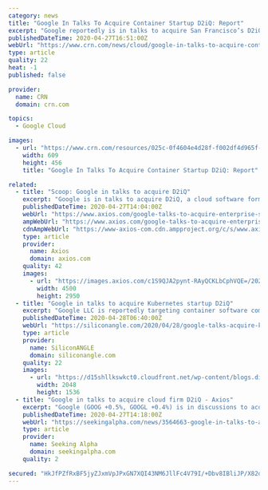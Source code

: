 ```yaml
---
category: news
title: "Google In Talks To Acquire Container Startup D2iQ: Report"
excerpt: "Google reportedly is in talks to acquire San Francisco’s D2iQ, an enterprise-grade cloud platform provider formerly known as Mesosphere until it pivoted to focus on Kubernetes last year"
publishedDateTime: 2020-04-27T16:51:00Z
webUrl: "https://www.crn.com/news/cloud/google-in-talks-to-acquire-container-startup-d2iq-report"
type: article
quality: 22
heat: -1
published: false

provider:
  name: CRN
  domain: crn.com

topics:
  - Google Cloud

images:
  - url: "https://www.crn.com/resources/025c-0f4604e4d28f-f002df4d965f-1000/google-cloud-next-intro_002_.jpg"
    width: 609
    height: 456
    title: "Google In Talks To Acquire Container Startup D2iQ: Report"

related:
  - title: "Scoop: Google in talks to acquire D2iQ"
    excerpt: "Google is in talks to acquire D2iQ, a cloud software formerly known as Mesosphere, Axios has learned from a source close to the situation. Pricing: Expectations are that D2iQ would be valued north of the $250 million that D2iQ has raised from venture capitalists,"
    publishedDateTime: 2020-04-27T14:04:00Z
    webUrl: "https://www.axios.com/google-talks-to-acquire-enterprise-software-startup-d2iq-mesosphere-a0d428bf-2382-4ec6-8941-9e580e36086e.html"
    ampWebUrl: "https://www.axios.com/google-talks-to-acquire-enterprise-software-startup-d2iq-mesosphere-a0d428bf-2382-4ec6-8941-9e580e36086e.html"
    cdnAmpWebUrl: "https://www-axios-com.cdn.ampproject.org/c/s/www.axios.com/google-talks-to-acquire-enterprise-software-startup-d2iq-mesosphere-a0d428bf-2382-4ec6-8941-9e580e36086e.html"
    type: article
    provider:
      name: Axios
      domain: axios.com
    quality: 42
    images:
      - url: "https://images.axios.com/c1S9QJA2pynt-RAyQCKLbCphVQE=/2020/04/27/1587971556861.jpg"
        width: 4500
        height: 2950
  - title: "Google in talks to acquire Kubernetes startup D2iQ"
    excerpt: "Google LLC is reportedly targeting container software company D2iQ Inc. as a potential acquisition. D2iQ, formerly known as Mesosphere Inc., sells a platform and management tools for cloud-native applications built atop of Kubernetes,"
    publishedDateTime: 2020-04-28T06:40:00Z
    webUrl: "https://siliconangle.com/2020/04/28/google-talks-acquire-kubernetes-startup-d2iq/"
    type: article
    provider:
      name: SiliconANGLE
      domain: siliconangle.com
    quality: 22
    images:
      - url: "https://d15shllkswkct0.cloudfront.net/wp-content/blogs.dir/1/files/2020/04/3766865469_f279df394b_k.jpg"
        width: 2048
        height: 1536
  - title: "Google in talks to acquire cloud firm D2iQ - Axios"
    excerpt: "Google (GOOG +0.5%, GOOGL +0.4%) is in discussions to acquire D2iQ (the cloud start-up formerly known as Mesosphere), Axios reports. Such a deal would be for more than the $250M raised from VCs, but"
    publishedDateTime: 2020-04-27T14:18:00Z
    webUrl: "https://seekingalpha.com/news/3564663-google-in-talks-to-acquire-cloud-firm-d2iq-axios"
    type: article
    provider:
      name: Seeking Alpha
      domain: seekingalpha.com
    quality: 2

secured: "HkJfPZfRxBF5jyZJxmVpJPxGN7XQI43NM6JllFc4V79I/+Dbv8IBliJP/X82dFCXnZXmTiomH9A3k9JHz68qXLAIxe81PHEdKP5YlS9rkAuyB0gaQ2U+qO6Tn5m0p3Xj4P1UMpuOS1r38O8hygfdTvpIEufe9y0b9DEOkgtAgBFWrtBB2dXwkc5e7DtZvrX8bNlWXTEbyJgsjprYynesfwOxguYzwbDLr3QjTRf9Hvo+dJ9KRlGmbDVJDd+3MyBj0qeNxfGws6WATdvQ4ZsjwY5oZW9hzg1MZhXtkJBhkXmxu+4SYxmynNBU46fXrVDDQOJXJ5Q5DmIGlO6wplk5LLTQgTKcfEx6D/oCAv2zlIoASxtEFvBVKrNdoGaXfvG4UQg01CtKmq+M2xpHX/C3Lz6FkhrJiI0cP/kKcMli3GeWI4aBVx5Z71XY4lWwi1v4HAf+qN2pQesKEb5G5p+fpez1eOGtNGHfV7P+moD1pmc=;0moZCKbnXw1RK8AQsgakZA=="
---
```


